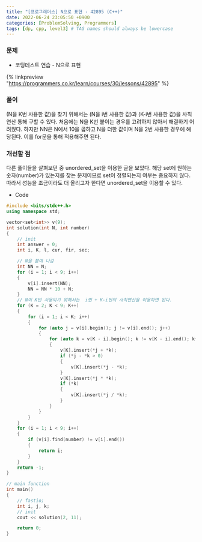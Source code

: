 ```yaml
---
title: "[프로그래머스] N으로 표현 - 42895 (C++)"
date: 2022-06-24 23:05:50 +0900
categories: [ProblemSolving, Programmers]
tags: [dp, cpp, level3] # TAG names should always be lowercase
---
```


### 문제

- 코딩테스트 연습 - N으로 표현

{% linkpreview "https://programmers.co.kr/learn/courses/30/lessons/42895" %}

### 풀이

(N을 K번 사용한 값)을 찾기 위해서는 (N을 i번 사용한 값)과 (K-i번 사용한 값)을 사칙연산 통해 구할 수 있다. 처음에는 N을 K번 붙이는 경우를 고려하지 않아서 해결하기 어려웠다. 하지만 NN은 N에서 10을 곱하고 N을 더한 값이며 N을 2번 사용한 경우에 해당된다. 이를 for문을 통해 적용해주면 된다.

### 개선할 점

다른 풀이들을 살펴보던 중 unordered_set을 이용한 글을 보았다. 해당 set에 원하는 숫자(number)가 있는지를 찾는 문제이므로 set이 정렬되는지 여부는 중요하지 않다. 따라서 성능을 조금이라도 더 올리고자 한다면 unordered_set을 이용할 수 있다.

- Code

```cpp
#include <bits/stdc++.h>
using namespace std;

vector<set<int>> v(9);
int solution(int N, int number)
{
    // init
    int answer = 0;
    int i, K, l, cur, fir, sec;

    // N을 붙여 나감
    int NN = N;
    for (i = 1; i < 9; i++)
    {
        v[i].insert(NN);
        NN = NN * 10 + N;
    }
    // N이 K번 사용되기 위해서는  i번 + K-i번의 사칙연산을 이용하면 된다.
    for (K = 2; K < 9; K++)
    {
        for (i = 1; i < K; i++)
        {
            for (auto j = v[i].begin(); j != v[i].end(); j++)
            {
                for (auto k = v[K - i].begin(); k != v[K - i].end(); k++)
                {
                    v[K].insert(*j + *k);
                    if (*j - *k > 0)
                    {
                        v[K].insert(*j - *k);
                    }
                    v[K].insert(*j * *k);
                    if (*k)
                    {
                        v[K].insert(*j / *k);
                    }
                }
            }
        }
    }
    for (i = 1; i < 9; i++)
    {
        if (v[i].find(number) != v[i].end())
        {
            return i;
        }
    }
    return -1;
}

// main function
int main()
{
    // fastio;
    int i, j, k;
    // init
    cout << solution(2, 11);

    return 0;
}
```
